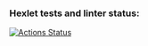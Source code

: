 ### Hexlet tests and linter status:
[![Actions Status](https://github.com/TreshaNatalia/frontend-project-44/workflows/hexlet-check/badge.svg)](https://github.com/TreshaNatalia/frontend-project-44/actions)